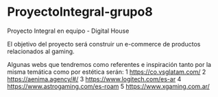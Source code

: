 # ProyectoIntegral-grupo8
Proyecto Integral en equipo - Digital House

El objetivo del proyecto será construir un e-commerce de productos relacionados al gaming. 

Algunas webs que tendremos como referentes e inspiración tanto por la misma temática como por estética serán: 
1 https://co.vsglatam.com/
2 https://aenima.agency/#/ 
3 https://www.logitech.com/es-ar
4 https://www.astrogaming.com/es-roam
5 https://www.xgaming.com.ar/
